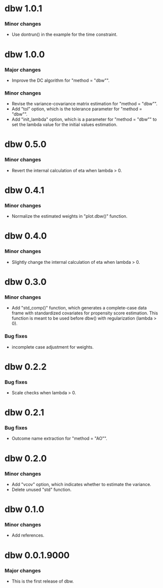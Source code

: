 # dbw 1.0.1
### Minor changes
* Use dontrun() in the example for the time constraint.

# dbw 1.0.0
### Major changes
* Improve the DC algorithm for "method = "dbw"".
### Minor changes
* Revise the variance-covariance matrix estimation for "method = "dbw"".
* Add "tol" option, which is the tolerance parameter for "method = "dbw"".
* Add "init_lambda" option, which is a parameter for "method = "dbw"" to set the lambda value for the initial values estimation.

# dbw 0.5.0
### Minor changes
* Revert the internal calculation of eta when lambda > 0.

# dbw 0.4.1
### Minor changes
* Normalize the estimated weights in "plot.dbw()" function.

# dbw 0.4.0
### Minor changes
* Slightly change the internal calculation of eta when lambda > 0.

# dbw 0.3.0
### Minor changes
* Add "std_comp()" function, which generates a complete-case data frame with standardized covariates for propensity score estimation. This function is meant to be used before dbw() with regularization (lambda > 0).
### Bug fixes
* incomplete case adjustment for weights.

# dbw 0.2.2
### Bug fixes
* Scale checks when lambda > 0.

# dbw 0.2.1
### Bug fixes
* Outcome name extraction for "method = "AO"".

# dbw 0.2.0
### Minor changes
* Add "vcov" option, which indicates whether to estimate the variance.
* Delete unused "std" function.

# dbw 0.1.0
### Minor changes
* Add references.

# dbw 0.0.1.9000
### Major changes
* This is the first release of dbw.
